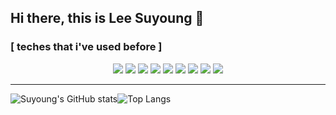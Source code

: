 
## Hi there, this is Lee Suyoung 👋

<!--
**twotwobread/twotwobread** is a ✨ _special_ ✨ repository because its `README.md` (this file) appears on your GitHub profile.

Here are some ideas to get you started:

- 🔭 I’m currently working on ...
- 🌱 I’m currently learning ...
- 👯 I’m looking to collaborate on ...
- 🤔 I’m looking for help with ...
- 💬 Ask me about ...
- 📫 How to reach me: ...
- 😄 Pronouns: ...
- ⚡ Fun fact: ...
-->
### [ teches that i've used before ]  
<div align="center"><img src="https://img.shields.io/badge/Python-skyblue?style=for-the-badge&logo=Python&logoColor=3776AB"/> <img src="https://img.shields.io/badge/-C++-000000?logo=c%2B%2B&style=for-the-badge"/> <img src="https://img.shields.io/badge/C-A8B9CC?style=for-the-badge&logo=C&logoColor=white"/> <img src="https://img.shields.io/badge/-ROS-navy?style=for-the-badge"/> <img src="https://img.shields.io/badge/java-007396?style=for-the-badge&logo=java&logoColor=white"> <img src="https://img.shields.io/badge/html5-E34F26?style=for-the-badge&logo=html5&logoColor=white"> <img src="https://img.shields.io/badge/css-1572B6?style=for-the-badge&logo=css3&logoColor=white"> <img src="https://img.shields.io/badge/mysql-4479A1?style=for-the-badge&logo=mysql&logoColor=white"> <img src="https://img.shields.io/badge/flask-000000?style=for-the-badge&logo=flask&logoColor=white"></div>

---
![Suyoung's GitHub stats](https://github-readme-stats.vercel.app/api?username=twotwobread&show_icons=true&theme=tokyonight)![Top Langs](https://github-readme-stats.vercel.app/api/top-langs/?username=twotwobread&layout=compact&theme=tokyonight)

